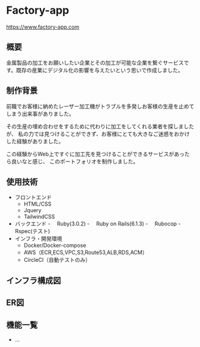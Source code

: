 # Factory-app
https://www.factory-app.com
## 概要
金属製品の加工をお願いしたい企業とその加工が可能な企業を繋ぐサービスです。既存の産業にデジタル化の影響を与えたいという思いで作成しました。
## 制作背景
前職でお客様に納めたレーザー加工機がトラブルを多発しお客様の生産を止めてしまう出来事がありました。

その生産の埋め合わせをするために代わりに加工をしてくれる業者を探しましたが、
私の力では見つけることができず、お客様にとても大きなご迷惑をおかけした経験がありました。

この経験からWeb上ですぐに加工先を見つけることができるサービスがあったら良いなと感じ、
このポートフォリオを制作しました。
## 使用技術
- フロントエンド
  - HTML/CSS
  - Jquery
  - TailwindCSS
- バックエンド
  -　 Ruby(3.0.2)
  -　 Ruby on Rails(6.1.3)
  -　 Rubocop
  -　 Rspec(テスト)
- インフラ・開発環境
  - Docker/Docker-compose
  - AWS（ECR,ECS,VPC,S3,Route53,ALB,RDS,ACM）
  - CircleCI（自動テストのみ）
## インフラ構成図

## ER図

## 機能一覧


* ...
